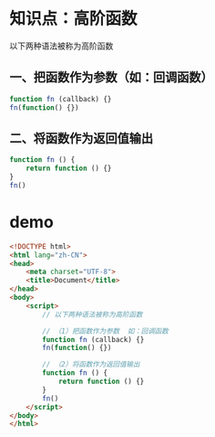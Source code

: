 # 知识点：高阶函数

以下两种语法被称为高阶函数

## 一、把函数作为参数（如：回调函数）
```js
function fn (callback) {}
fn(function() {})
```

## 二、将函数作为返回值输出
```js
function fn () {
    return function () {}
}
fn()
```

# demo
```html
<!DOCTYPE html>
<html lang="zh-CN">
<head>
    <meta charset="UTF-8">
    <title>Document</title>
</head>
<body>
    <script>
        // 以下两种语法被称为高阶函数

        // （1）把函数作为参数  如：回调函数
        function fn (callback) {}
        fn(function() {})

        // （2）将函数作为返回值输出
        function fn () {
            return function () {}
        }
        fn()
    </script>
</body>
</html>
```